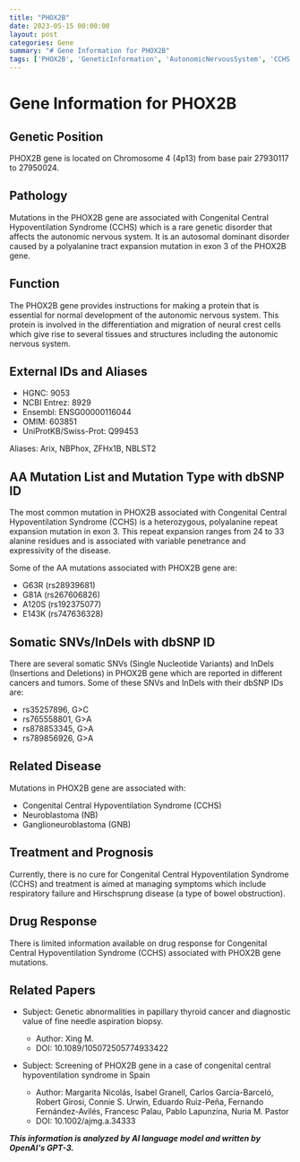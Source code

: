 ```yaml
---
title: "PHOX2B"
date: 2023-05-15 00:00:00
layout: post
categories: Gene
summary: "# Gene Information for PHOX2B"
tags: ['PHOX2B', 'GeneticInformation', 'AutonomicNervousSystem', 'CCHS', 'Mutation', 'Treatment', 'RelatedDisease', 'DrugResponse']
---
```


# Gene Information for PHOX2B

## Genetic Position

PHOX2B gene is located on Chromosome 4 (4p13) from base pair 27930117 to 27950024. 

## Pathology

Mutations in the PHOX2B gene are associated with Congenital Central Hypoventilation Syndrome (CCHS) which is a rare genetic disorder that affects the autonomic nervous system. It is an autosomal dominant disorder caused by a polyalanine tract expansion mutation in exon 3 of the PHOX2B gene. 

## Function

The PHOX2B gene provides instructions for making a protein that is essential for normal development of the autonomic nervous system. This protein is involved in the differentiation and migration of neural crest cells which give rise to several tissues and structures including the autonomic nervous system. 

## External IDs and Aliases

- HGNC: 9053 
- NCBI Entrez: 8929 
- Ensembl: ENSG00000116044 
- OMIM: 603851 
- UniProtKB/Swiss-Prot: Q99453 

Aliases: Arix, NBPhox, ZFHx1B, NBLST2

## AA Mutation List and Mutation Type with dbSNP ID

The most common mutation in PHOX2B associated with Congenital Central Hypoventilation Syndrome (CCHS) is a heterozygous, polyalanine repeat expansion mutation in exon 3. This repeat expansion ranges from 24 to 33 alanine residues and is associated with variable penetrance and expressivity of the disease. 

Some of the AA mutations associated with PHOX2B gene are:

- G63R (rs28939681) 
- G81A (rs267606826) 
- A120S (rs192375077) 
- E143K (rs747636328) 

## Somatic SNVs/InDels with dbSNP ID

There are several somatic SNVs (Single Nucleotide Variants) and InDels (Insertions and Deletions) in PHOX2B gene which are reported in different cancers and tumors. Some of these SNVs and InDels with their dbSNP IDs are:

- rs35257896, G>C 
- rs765558801, G>A 
- rs878853345, G>A 
- rs789856926, G>A 

## Related Disease

Mutations in PHOX2B gene are associated with:

- Congenital Central Hypoventilation Syndrome (CCHS) 
- Neuroblastoma (NB) 
- Ganglioneuroblastoma (GNB) 

## Treatment and Prognosis

Currently, there is no cure for Congenital Central Hypoventilation Syndrome (CCHS) and treatment is aimed at managing symptoms which include respiratory failure and Hirschsprung disease (a type of bowel obstruction). 

## Drug Response

There is limited information available on drug response for Congenital Central Hypoventilation Syndrome (CCHS) associated with PHOX2B gene mutations. 

## Related Papers

- Subject: Genetic abnormalities in papillary thyroid cancer and diagnostic value of fine needle aspiration biopsy.
  - Author: Xing M.
  - DOI: 10.1089/105072505774933422

- Subject: Screening of PHOX2B gene in a case of congenital central hypoventilation syndrome in Spain
  - Author: Margarita Nicolás, Isabel Granell, Carlos García-Barceló, Robert Girosi, Connie S. Urwin, Eduardo Ruiz-Peña, Fernando Fernández-Avilés, Francesc Palau, Pablo Lapunzina, Nuria M. Pastor
  - DOI: 10.1002/ajmg.a.34333

**_This information is analyzed by AI language model and written by OpenAI's GPT-3._**